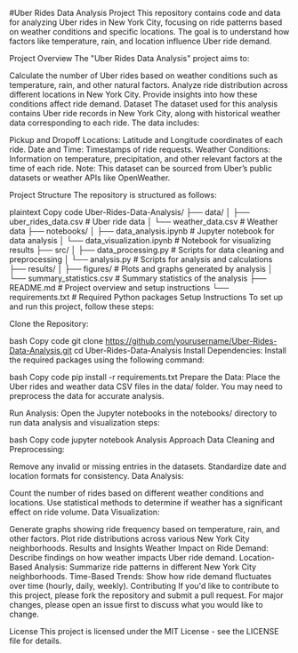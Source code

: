 #Uber Rides Data Analysis Project
This repository contains code and data for analyzing Uber rides in New York City, focusing on ride patterns based on weather conditions and specific locations. The goal is to understand how factors like temperature, rain, and location influence Uber ride demand.

Project Overview
The "Uber Rides Data Analysis" project aims to:

Calculate the number of Uber rides based on weather conditions such as temperature, rain, and other natural factors.
Analyze ride distribution across different locations in New York City.
Provide insights into how these conditions affect ride demand.
Dataset
The dataset used for this analysis contains Uber ride records in New York City, along with historical weather data corresponding to each ride. The data includes:

Pickup and Dropoff Locations: Latitude and Longitude coordinates of each ride.
Date and Time: Timestamps of ride requests.
Weather Conditions: Information on temperature, precipitation, and other relevant factors at the time of each ride.
Note: This dataset can be sourced from Uber’s public datasets or weather APIs like OpenWeather.

Project Structure
The repository is structured as follows:

plaintext
Copy code
Uber-Rides-Data-Analysis/
├── data/
│   ├── uber_rides_data.csv          # Uber ride data
│   └── weather_data.csv             # Weather data
├── notebooks/
│   ├── data_analysis.ipynb          # Jupyter notebook for data analysis
│   └── data_visualization.ipynb     # Notebook for visualizing results
├── src/
│   ├── data_processing.py           # Scripts for data cleaning and preprocessing
│   └── analysis.py                  # Scripts for analysis and calculations
├── results/
│   ├── figures/                     # Plots and graphs generated by analysis
│   └── summary_statistics.csv       # Summary statistics of the analysis
├── README.md                        # Project overview and setup instructions
└── requirements.txt                 # Required Python packages
Setup Instructions
To set up and run this project, follow these steps:

Clone the Repository:

bash
Copy code
git clone https://github.com/yourusername/Uber-Rides-Data-Analysis.git
cd Uber-Rides-Data-Analysis
Install Dependencies: Install the required packages using the following command:

bash
Copy code
pip install -r requirements.txt
Prepare the Data: Place the Uber rides and weather data CSV files in the data/ folder. You may need to preprocess the data for accurate analysis.

Run Analysis: Open the Jupyter notebooks in the notebooks/ directory to run data analysis and visualization steps:

bash
Copy code
jupyter notebook
Analysis Approach
Data Cleaning and Preprocessing:

Remove any invalid or missing entries in the datasets.
Standardize date and location formats for consistency.
Data Analysis:

Count the number of rides based on different weather conditions and locations.
Use statistical methods to determine if weather has a significant effect on ride volume.
Data Visualization:

Generate graphs showing ride frequency based on temperature, rain, and other factors.
Plot ride distributions across various New York City neighborhoods.
Results and Insights
Weather Impact on Ride Demand: Describe findings on how weather impacts Uber ride demand.
Location-Based Analysis: Summarize ride patterns in different New York City neighborhoods.
Time-Based Trends: Show how ride demand fluctuates over time (hourly, daily, weekly).
Contributing
If you'd like to contribute to this project, please fork the repository and submit a pull request. For major changes, please open an issue first to discuss what you would like to change.

License
This project is licensed under the MIT License - see the LICENSE file for details.

